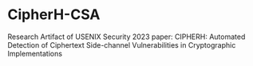 # CipherH-CSA
Research Artifact of USENIX Security 2023 paper: CIPHERH: Automated Detection of Ciphertext Side-channel Vulnerabilities in Cryptographic Implementations
